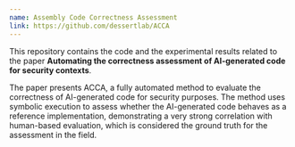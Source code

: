 ```yaml
---
name: Assembly Code Correctness Assessment
link: https://github.com/dessertlab/ACCA
---
```


This repository contains the code and the experimental results related to the paper <b>Automating the correctness assessment of AI-generated code for security contexts</b>.

The paper presents ACCA, a fully automated method to evaluate the correctness of AI-generated code for security purposes. The method uses symbolic execution to assess whether the AI-generated code behaves as a reference implementation, demonstrating a very strong correlation with human-based evaluation, which is considered the ground truth for the assessment in the field.
